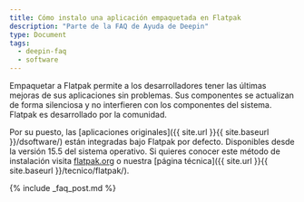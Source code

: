 ```yaml
---
title: Cómo instalo una aplicación empaquetada en Flatpak
description: "Parte de la FAQ de Ayuda de Deepin"
type: Document
tags:
  - deepin-faq
  - software
---
```


Empaquetar a Flatpak permite a los desarrolladores tener las últimas mejoras de sus aplicaciones sin problemas. Sus componentes se actualizan de forma silenciosa y no interfieren con los componentes del sistema. Flatpak es desarrollado por la comunidad.

Por su puesto, las [aplicaciones originales]({{ site.url }}{{ site.baseurl }}/dsoftware/) están integradas bajo Flatpak por defecto. Disponibles desde la versión 15.5 del sistema operativo. Si quieres conocer este método de instalación visita [flatpak.org](http://flatpak.org/apps.html) o nuestra [página técnica]({{ site.url }}{{ site.baseurl }}/tecnico/flatpak/).

{% include _faq_post.md %}
